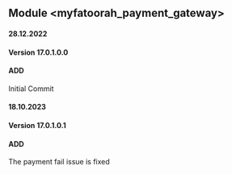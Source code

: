 ## Module <myfatoorah_payment_gateway>

#### 28.12.2022
#### Version 17.0.1.0.0
#### ADD
Initial Commit

#### 18.10.2023
#### Version 17.0.1.0.1
#### ADD
The payment fail issue is fixed